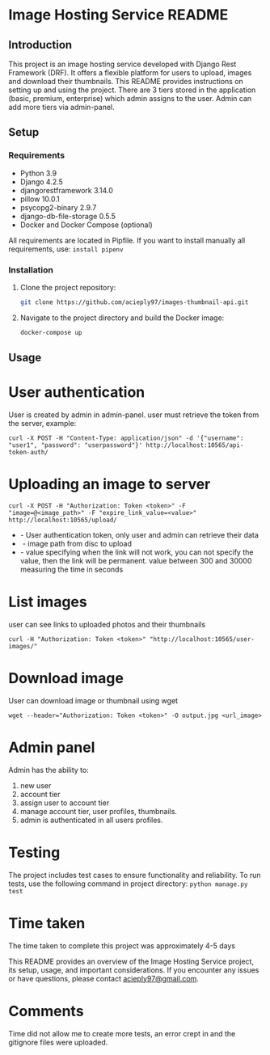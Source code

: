 # Image Hosting Service README

## Introduction

This project is an image hosting service developed with Django Rest Framework (DRF). 
It offers a flexible platform for users to upload, images and download their thumbnails. 
This README provides instructions on setting up and using the project. There are 3 tiers stored in the application 
(basic, premium, enterprise) which admin assigns to the user. Admin can add more tiers via admin-panel. 

## Setup

### Requirements

- Python 3.9
- Django 4.2.5
- djangorestframework 3.14.0
- pillow 10.0.1
- psycopg2-binary 2.9.7
- django-db-file-storage 0.5.5
- Docker and Docker Compose (optional)

All requirements are located in Pipfile. If you want to install manually all requirements, use:
`install pipenv`
### Installation

1. Clone the project repository:

   ```bash
   git clone https://github.com/acieply97/images-thumbnail-api.git
   ```
   
2. Navigate to the project directory and build the Docker image:
   ```bash
   docker-compose up
   ```

## Usage
# User authentication
User is created by admin in admin-panel. user must retrieve the token from the server, example:
```
curl -X POST -H "Content-Type: application/json" -d '{"username": "user1", "password": "userpassword"}' http://localhost:10565/api-token-auth/
```

# Uploading an image to server
```
curl -X POST -H "Authorization: Token <token>" -F "image=@<image_path>" -F "expire_link_value=<value>" http://localhost:10565/upload/
```
- <token> - User authentication token, only user and admin can retrieve their data
- <image> - image path from disc to upload
- <value> - value specifying when the link will not work, you can not specify the value, then the link will be permanent. value between 300 and 30000 measuring the time in seconds


# List images
user can see links to uploaded photos and their thumbnails
```
curl -H "Authorization: Token <token>" "http://localhost:10565/user-images/"
```

# Download image
User can download image or thumbnail using wget
```
wget --header="Authorization: Token <token>" -O output.jpg <url_image>
```

# Admin panel
Admin has the ability to:
1. new user
2. account tier
3. assign user to account tier
4. manage account tier, user profiles, thumbnails.
5. admin is authenticated in all users profiles. 

# Testing
The project includes test cases to ensure functionality and reliability. To run tests, use the following command in project directory:
`python manage.py test`

# Time taken
The time taken to complete this project was approximately 4-5 days

This README provides an overview of the Image Hosting Service project, its setup, usage, and important considerations. If you encounter any issues or have questions, please contact acieply97@gmail.com.

# Comments
Time did not allow me to create more tests, an error crept in and the gitignore files were uploaded.
